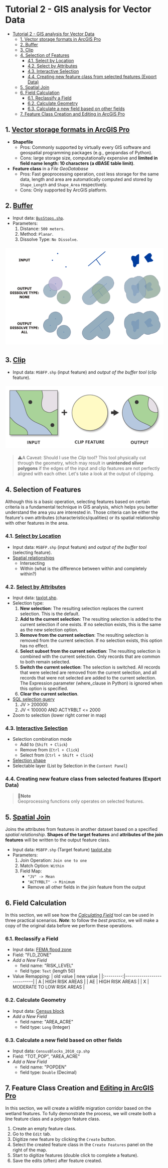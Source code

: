 # Tutorial 2 - GIS analysis for Vector Data

- [Tutorial 2 - GIS analysis for Vector Data](#tutorial-2---gis-analysis-for-vector-data)
  - [1. Vector storage formats in ArcGIS Pro](#1-vector-storage-formats-in-arcgis-pro)
  - [2. Buffer](#2-buffer)
  - [3. Clip](#3-clip)
  - [4. Selection of Features](#4-selection-of-features)
    - [4.1. Select by Location](#41-select-by-location)
    - [4.2. Select by Attributes](#42-select-by-attributes)
    - [4.3. Interactive Selection](#43-interactive-selection)
    - [4.4. Creating new feature class from selected features (Export Data)](#44-creating-new-feature-class-from-selected-features-export-data)
  - [5. Spatial Join](#5-spatial-join)
  - [6. Field Calculation](#6-field-calculation)
    - [6.1. Reclassify a Field](#61-reclassify-a-field)
    - [6.2. Calculate Geometry](#62-calculate-geometry)
    - [6.3. Calculate a new field based on other fields](#63-calculate-a-new-field-based-on-other-fields)
  - [7. Feature Class Creation and Editing in ArcGIS Pro](#7-feature-class-creation-and-editing-in-arcgis-pro)

## 1. [Vector storage formats in ArcGIS Pro](https://www.esri.com/arcgis-blog/products/arcgis-pro/data-management/using-common-gis-data-types-in-arcgis-pro/)

- **Shapefile**
  - Pros: Commonly supported by virtually every GIS software and geospatial
    programming packages (e.g., geopandas of Python).
  - Cons: large storage size, computationally expensive and **limited in field
    name length: 10 characters (a dBASE table limit)**.
- **Feature class** in a _File GeoDatabase_
  - Pros: Fast geoprocessing operation, cost less storage for the same data,
    length and area are automatically computed and stored by ```Shape_Length```
    and ```Shape_Area``` respectively.
  - Cons: Only supported by ArcGIS platform.

## 2. [Buffer](https://pro.arcgis.com/en/pro-app/latest/tool-reference/analysis/buffer.htm)

- Input data: [```BusStops.shp```](../datasets/transit.md).
- Parameters:
  1. Distance: ```500 meters```.
  2. Method: ```Planar```.
  3. Dissolve Type: ```No Dissolve```.

<img vspace="5px" src="img/buffer.png">

## 3. [Clip](https://pro.arcgis.com/en/pro-app/latest/tool-reference/analysis/clip.htm)

- Input data: ```MSBFP.shp``` (input feature) and _output of the buffer tool_
  (clip feature).

<img src="img/clip.png" vspace="5px">

> :warning:A Caveat: Should I use the _Clip_ tool?
> This tool physically cut through the geometry, which may result in
> **unintended sliver polygons** if the edges of the input and clip features
> are not perfectly aligned with each other.
> Let's take a look at the output of clipping.

## 4. Selection of Features

Although this is a basic operation, selecting features based on certain
criteria is a fundamental technique in GIS analysis, which helps you better
understand the area you are interested in.
Those criteria can be either the feature's own attributes
(characteristics/qualities) or its spatial relationship with other features in
the area.

### 4.1. [Select by Location](https://pro.arcgis.com/en/pro-app/latest/help/mapping/navigation/select-features-by-location.htm)

- Input data: ```MSBFP.shp``` (input feature) and _output of the buffer tool_
  (selecting feature).
- [Spatial relationships](https://pro.arcgis.com/en/pro-app/latest/tool-reference/data-management/select-by-location-graphical-examples.htm)
  - Intersecting
  - Within (what is the difference between within and completely within?)

### 4.2. [Select by Attributes](https://pro.arcgis.com/en/pro-app/latest/help/mapping/navigation/select-features-using-attributes.htm)

- Input data: [taxlot.shp](../tutorials/1-software_and_data.md#property).
- Selection type:
  1. **New selection**: The resulting selection replaces the current selection.
     This is the default.
  2. **Add to the current selection**: The resulting selection is added to the
     current selection if one exists.
     If no selection exists, this is the same as the new selection option.
  3. **Remove from the current selection**: The resulting selection is removed
     from the current selection.
     If no selection exists, this option has no effect.
  4. **Select subset from the current selection**: The resulting selection is
    combined with the current selection.
    Only records that are common to both remain selected.
  5. **Switch the current selection**: The selection is switched.
     All records that were selected are removed from the current selection, and
     all records that were not selected are added to the current selection.
     The Expression parameter (where_clause in Python) is ignored when this
     option is specified.
  6. **Clear the current selection**.
- [SQL selection query](https://pro.arcgis.com/en/pro-app/latest/help/mapping/navigation/sql-reference-for-elements-used-in-query-expressions.htm)
  1. JV > 200000
  2. JV < 100000 AND ACTYRBLT <= 2000
- Zoom to selection (lower right corner in map)

### 4.3. [Interactive Selection](https://pro.arcgis.com/en/pro-app/latest/help/mapping/navigation/selection-options.htm)

- Selection combination mode
  - Add to (```Shift + Click```)
  - Remove from (```Ctrl + Click```)
  - Select from (```Ctrl + Shift + Click```)
- [Selection shape](https://pro.arcgis.com/en/pro-app/latest/help/mapping/navigation/select-features-interactively.htm#ESRI_SECTION1_EDB7A6492B3D4521B934412A3A2CFDF1)
- Selectable layer (List by Selection in the ```Content Panel```)

### 4.4. Creating new feature class from selected features (Export Data)

> :notebook_with_decorative_cover:**Note**<br>
> Geoprocessing functions only operates on selected features.

## 5. [Spatial Join](https://pro.arcgis.com/en/pro-app/latest/tool-reference/analysis/spatial-join.htm)

Joins the attributes from features in another dataset based on a specified
_spatial relationship_.
**Shapes of the target features** and **attributes of the join features** will
be written to the output feature class.

- Input data: ```MSBFP.shp``` (Target feature) [taxlot.shp](../tutorials/1-software_and_data.md#property)
- Parameters:
  1. Join Operation: ```Join one to one```
  2. Match Option:  ```Within```
  3. Field Map:
      - ```"JV" -> Mean```
      - ```"ACTYRBLT" -> Minimum```
      - Remove all other fields in the join feature from the output

## 6. Field Calculation

In this section, we will see how the [_Calculating Field_](https://pro.arcgis.com/en/pro-app/latest/tool-reference/data-management/calculate-field.htm) tool can be used in three practical scenarios.
**_Note_**: to follow the _best practice_, we will make a copy of the original
data before we perform these operations.

### 6.1. Reclassify a Field

- Input data: [FEMA flood zone](1-software_and_data.md#critical_zones)
- Field: "FLD_ZONE"
- _Add a New Field_
  - field name: "RISK_LEVEL"
  - field type: ```Text``` (length 50)
- Value Remapping:
  | old value | new value                  |
  |:---------:|----------------------------|
  | A         | HIGH RISK AREAS            |
  | AE        | HIGH RISK AREAS            |
  | X         | MODERATE TO LOW RISK AREAS |

### 6.2. Calculate Geometry

- Input data: [Census block](../datasets/census/census.md)
- _Add a New Field_
  - field name: "AREA_ACRE"
  - field type: ```Long``` (Integer)

### 6.3. Calculate a new field based on other fields

- Input data: ```CensusBlocks_2010_cp.shp```
- Field: "TOT_POP", "AREA_ACRE"
- _Add a New Field_
  - field name: "POPDEN"
  - field type: ```Double``` (Decimal)

## 7. Feature Class Creation and [Editing in ArcGIS Pro](https://pro.arcgis.com/en/pro-app/latest/help/editing/overview-of-desktop-editing.htm)

In this section, we will create a wildlife migration corridor based on the
wetland features.
To fully demonstrate the process, we will create both a line feature class and
a polygon feature class.

1. Create an empty feature class.
2. Go to the ```Edit``` tab.
3. Digitize new feature by clicking the ```Create``` button.
4. Select the created feature class in the ```Create Features``` panel on the
   right of the map.
5. Start to digitize features (double click to complete a feature).
6. Save the edits (often) after feature created.
